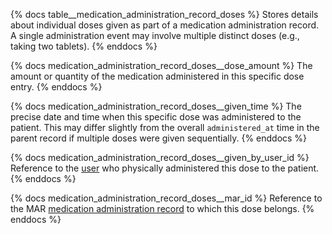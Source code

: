 {% docs table__medication_administration_record_doses %}
Stores details about individual doses given as part of a medication administration record. A single administration event may involve multiple distinct doses (e.g., taking two tablets).
{% enddocs %}

{% docs medication_administration_record_doses__dose_amount %}
The amount or quantity of the medication administered in this specific dose entry.
{% enddocs %}

{% docs medication_administration_record_doses__given_time %}
The precise date and time when this specific dose was administered to the patient. This may differ slightly from the overall `administered_at` time in the parent record if multiple doses were given sequentially.
{% enddocs %}

{% docs medication_administration_record_doses__given_by_user_id %}
Reference to the [user](#!/model/model.public.users) who physically administered this dose to the patient.
{% enddocs %}

{% docs medication_administration_record_doses__mar_id %}
Reference to the MAR [medication administration record](#!/model/model.public.medication_administration_records) to which this dose belongs.
{% enddocs %}
